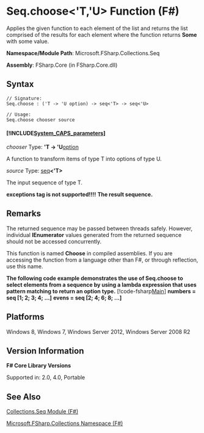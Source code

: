 # Seq.choose<'T,'U> Function (F#)

Applies the given function to each element of the list and returns the list comprised of the results for each element where the function returns **Some** with some value.

**Namespace/Module Path**: Microsoft.FSharp.Collections.Seq

**Assembly**: FSharp.Core (in FSharp.Core.dll)


## Syntax

```
// Signature:
Seq.choose : ('T -> 'U option) -> seq<'T> -> seq<'U>

// Usage:
Seq.choose chooser source
```

#### [!INCLUDE[System_CAPS_parameters](//System/Token/System_CAPS_parameters_md.md)]
*chooser*
Type: **'T -&gt; 'U**[option](http://msdn.microsoft.com/en-us/library/b08add48-34bf-4410-80a1-ef6a8daddc58)


A function to transform items of type T into options of type U.


*source*
Type: [seq](http://msdn.microsoft.com/en-us/library/2f0c87c6-8a0d-4d33-92a6-10d1d037ce75)**&lt;'T&gt;**


The input sequence of type T.



**exceptions tag is not supported!!!!**
**The result sequence.**
## Remarks
The returned sequence may be passed between threads safely. However, individual **IEnumerator** values generated from the returned sequence should not be accessed concurrently.

This function is named **Choose** in compiled assemblies. If you are accessing the function from a language other than F#, or through reflection, use this name.

**The following code example demonstrates the use of Seq.choose to select elements from a sequence by using a lambda expression that uses pattern matching to return an option type.**
[!code-fsharp[Main](snippets/fssamples101/snippet1008.fs)]
**numbers = seq [1; 2; 3; 4; ...]**
**evens = seq [2; 4; 6; 8; ...]**
## Platforms
Windows 8, Windows 7, Windows Server 2012, Windows Server 2008 R2


## Version Information
**F# Core Library Versions**

Supported in: 2.0, 4.0, Portable




## See Also
[Collections.Seq Module &#40;F&#35;&#41;](Collections.Seq+Module+%28FSharp%29.md)

[Microsoft.FSharp.Collections Namespace &#40;F&#35;&#41;](Microsoft.FSharp.Collections+Namespace+%28FSharp%29.md)

